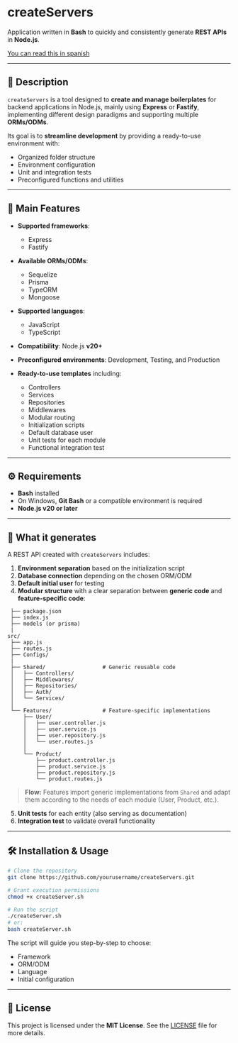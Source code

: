 # createServers

Application written in **Bash** to quickly and consistently generate **REST APIs** in **Node.js**.

[You can read this in spanish](/templates/apuntes.md)


---

## 📌 Description

`createServers` is a tool designed to **create and manage boilerplates** for backend applications in Node.js, mainly using **Express** or **Fastify**, implementing different design paradigms and supporting multiple **ORMs/ODMs**.

Its goal is to **streamline development** by providing a ready-to-use environment with:

* Organized folder structure
* Environment configuration
* Unit and integration tests
* Preconfigured functions and utilities

---

## 🚀 Main Features

* **Supported frameworks**:

  * Express
  * Fastify

* **Available ORMs/ODMs**:

  * Sequelize
  * Prisma
  * TypeORM
  * Mongoose

* **Supported languages**:

  * JavaScript
  * TypeScript

* **Compatibility**: Node.js **v20+**

* **Preconfigured environments**: Development, Testing, and Production

* **Ready-to-use templates** including:

  * Controllers
  * Services
  * Repositories
  * Middlewares
  * Modular routing
  * Initialization scripts
  * Default database user
  * Unit tests for each module
  * Functional integration test

---

## ⚙️ Requirements

* **Bash** installed
* On Windows, **Git Bash** or a compatible environment is required
* **Node.js v20 or later**

---

## 📂 What it generates

A REST API created with `createServers` includes:

1. **Environment separation** based on the initialization script
2. **Database connection** depending on the chosen ORM/ODM
3. **Default initial user** for testing
4. **Modular structure** with a clear separation between **generic code** and **feature-specific code**:

```
 ├── package.json
 ├── index.js
 ├── models (or prisma)
 |
src/
 ├── app.js
 ├── routes.js
 ├── Configs/
 |
 ├── Shared/                  # Generic reusable code
 │   ├── Controllers/
 │   ├── Middlewares/
 │   ├── Repositories/
 │   ├── Auth/
 │   └── Services/
 │
 └── Features/                # Feature-specific implementations
     ├── User/
     │   ├── user.controller.js
     │   ├── user.service.js
     │   ├── user.repository.js
     │   └── user.routes.js
     │
     └── Product/
         ├── product.controller.js
         ├── product.service.js
         ├── product.repository.js
         └── product.routes.js
```

> **Flow:** Features import generic implementations from `Shared` and adapt them according to the needs of each module (User, Product, etc.).

5. **Unit tests** for each entity (also serving as documentation)
6. **Integration test** to validate overall functionality

---

## 🛠 Installation & Usage

```bash
# Clone the repository
git clone https://github.com/yourusername/createServers.git

# Grant execution permissions
chmod +x createServer.sh

# Run the script
./createServer.sh
# or:
bash createServer.sh
```

The script will guide you step-by-step to choose:

* Framework
* ORM/ODM
* Language
* Initial configuration

---

## 📄 License

This project is licensed under the **MIT License**. See the [LICENSE](./LICENSE) file for more details.

